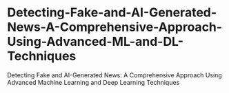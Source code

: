 # Detecting-Fake-and-AI-Generated-News-A-Comprehensive-Approach-Using-Advanced-ML-and-DL-Techniques
Detecting Fake and AI-Generated News: A Comprehensive Approach Using Advanced Machine Learning and Deep Learning Techniques
